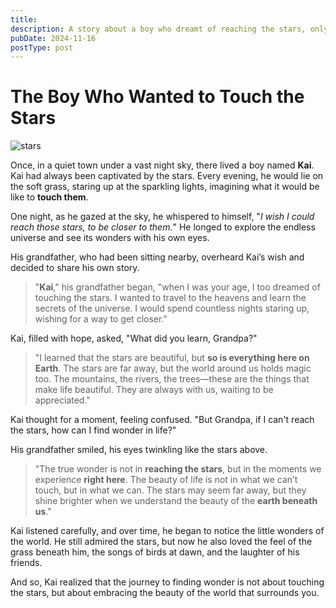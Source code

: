 ```yaml
---
title:    
description: A story about a boy who dreamt of reaching the stars, only to discover the beauty of life in the small things around him.  
pubDate: 2024-11-16  
postType: post  
---
```


# The Boy Who Wanted to Touch the Stars

![stars](https://i.ibb.co/mqCvhDx/image.png)

Once, in a quiet town under a vast night sky, there lived a boy named **Kai**. Kai had always been captivated by the stars. Every evening, he would lie on the soft grass, staring up at the sparkling lights, imagining what it would be like to **touch them**.

One night, as he gazed at the sky, he whispered to himself, "_I wish I could reach those stars, to be closer to them._" He longed to explore the endless universe and see its wonders with his own eyes.

His grandfather, who had been sitting nearby, overheard Kai’s wish and decided to share his own story.

> "**Kai**," his grandfather began, "when I was your age, I too dreamed of touching the stars. I wanted to travel to the heavens and learn the secrets of the universe. I would spend countless nights staring up, wishing for a way to get closer."

Kai, filled with hope, asked, "What did you learn, Grandpa?"

> "I learned that the stars are beautiful, but **so is everything here on Earth**. The stars are far away, but the world around us holds magic too. The mountains, the rivers, the trees—these are the things that make life beautiful. They are always with us, waiting to be appreciated."

Kai thought for a moment, feeling confused. "But Grandpa, if I can't reach the stars, how can I find wonder in life?"

His grandfather smiled, his eyes twinkling like the stars above.

> "The true wonder is not in **reaching the stars**, but in the moments we experience **right here**. The beauty of life is not in what we can’t touch, but in what we can. The stars may seem far away, but they shine brighter when we understand the beauty of the **earth beneath us**."

Kai listened carefully, and over time, he began to notice the little wonders of the world. He still admired the stars, but now he also loved the feel of the grass beneath him, the songs of birds at dawn, and the laughter of his friends. 

And so, Kai realized that the journey to finding wonder is not about touching the stars, but about embracing the beauty of the world that surrounds you.